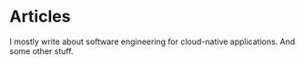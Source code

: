 # Articles

I mostly write about software engineering for cloud-native applications. And some other stuff.
